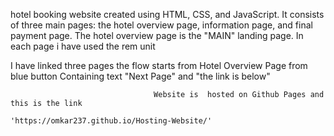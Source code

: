 hotel booking website created using HTML, CSS, and JavaScript. It consists of three main pages: 
the hotel overview page, information page, and final payment page. The hotel overview page is the "MAIN" landing page.
In each page i have used the rem unit


I have linked three pages the flow starts from Hotel Overview Page from blue button Containing text "Next Page" and "the link is below"

                                    Website is  hosted on Github Pages and this is the link
                                                  'https://omkar237.github.io/Hosting-Website/'
